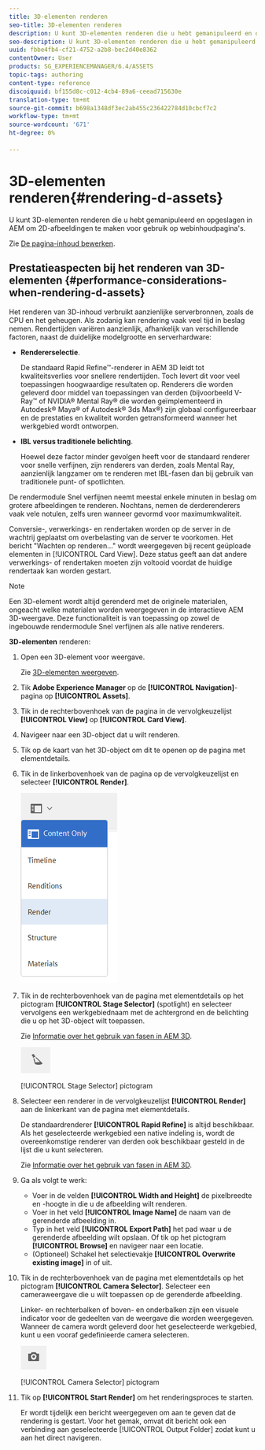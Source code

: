 ```yaml
---
title: 3D-elementen renderen
seo-title: 3D-elementen renderen
description: U kunt 3D-elementen renderen die u hebt gemanipuleerd en opgeslagen in AEM om 2D-afbeeldingen te maken voor gebruik op webinhoudpagina's.
seo-description: U kunt 3D-elementen renderen die u hebt gemanipuleerd en opgeslagen in AEM om 2D-afbeeldingen te maken voor gebruik op webinhoudpagina's.
uuid: fbbe4fb4-cf21-4752-a2b8-bec2d40e8362
contentOwner: User
products: SG_EXPERIENCEMANAGER/6.4/ASSETS
topic-tags: authoring
content-type: reference
discoiquuid: bf155d8c-c012-4cb4-89a6-ceead715630e
translation-type: tm+mt
source-git-commit: b698a1348df3ec2ab455c236422784d10cbcf7c2
workflow-type: tm+mt
source-wordcount: '671'
ht-degree: 0%

---
```



# 3D-elementen renderen{#rendering-d-assets}

U kunt 3D-elementen renderen die u hebt gemanipuleerd en opgeslagen in AEM om 2D-afbeeldingen te maken voor gebruik op webinhoudpagina&#39;s.

Zie [De pagina-inhoud bewerken](/help/sites-authoring/qg-page-authoring.md#editing-your-page-content).

## Prestatieaspecten bij het renderen van 3D-elementen {#performance-considerations-when-rendering-d-assets}

Het renderen van 3D-inhoud verbruikt aanzienlijke serverbronnen, zoals de CPU en het geheugen. Als zodanig kan rendering vaak veel tijd in beslag nemen. Rendertijden variëren aanzienlijk, afhankelijk van verschillende factoren, naast de duidelijke modelgrootte en serverhardware:

* **Rendererselectie**.

   De standaard Rapid Refine™-renderer in AEM 3D leidt tot kwaliteitsverlies voor snellere rendertijden. Toch levert dit voor veel toepassingen hoogwaardige resultaten op. Renderers die worden geleverd door middel van toepassingen van derden (bijvoorbeeld V-Ray™ of NVIDIA® Mental Ray® die worden geïmplementeerd in Autodesk® Maya® of Autodesk® 3ds Max®) zijn globaal configureerbaar en de prestaties en kwaliteit worden getransformeerd wanneer het werkgebied wordt ontworpen.

* **IBL versus traditionele belichting**.

   Hoewel deze factor minder gevolgen heeft voor de standaard renderer voor snelle verfijnen, zijn renderers van derden, zoals Mental Ray, aanzienlijk langzamer om te renderen met IBL-fasen dan bij gebruik van traditionele punt- of spotlichten.

De rendermodule Snel verfijnen neemt meestal enkele minuten in beslag om grotere afbeeldingen te renderen. Nochtans, nemen de derderenderers vaak vele notulen, zelfs uren wanneer gevormd voor maximumkwaliteit.

Conversie-, verwerkings- en rendertaken worden op de server in de wachtrij geplaatst om overbelasting van de server te voorkomen. Het bericht &quot;Wachten op renderen...&quot; wordt weergegeven bij recent geüploade elementen in [!UICONTROL Card View]. Deze status geeft aan dat andere verwerkings- of rendertaken moeten zijn voltooid voordat de huidige rendertaak kan worden gestart.

>[!NOTE]
>
>Een 3D-element wordt altijd gerenderd met de originele materialen, ongeacht welke materialen worden weergegeven in de interactieve AEM 3D-weergave. Deze functionaliteit is van toepassing op zowel de ingebouwde rendermodule Snel verfijnen als alle native renderers.

**3D-elementen** renderen:

1. Open een 3D-element voor weergave.

   Zie [3D-elementen weergeven](/help/sites-classic-ui-authoring/classicui-view-3d-assets.md).

1. Tik **Adobe Experience Manager** op de **[!UICONTROL Navigation]**-pagina op **[!UICONTROL Assets]**.
1. Tik in de rechterbovenhoek van de pagina in de vervolgkeuzelijst **[!UICONTROL View]** op **[!UICONTROL Card View]**.
1. Navigeer naar een 3D-object dat u wilt renderen.

1. Tik op de kaart van het 3D-object om dit te openen op de pagina met elementdetails.
1. Tik in de linkerbovenhoek van de pagina op de vervolgkeuzelijst en selecteer **[!UICONTROL Render]**.

   ![chlimage_1-13](assets/chlimage_1-13.png)

1. Tik in de rechterbovenhoek van de pagina met elementdetails op het pictogram **[!UICONTROL Stage Selector]** (spotlight) en selecteer vervolgens een werkgebiednaam met de achtergrond en de belichting die u op het 3D-object wilt toepassen.

   Zie [Informatie over het gebruik van fasen in AEM 3D](/help/sites-classic-ui-authoring/classicui-stages-aem3d.md).

   ![chlimage_1-14](assets/chlimage_1-14.png)

   [!UICONTROL Stage Selector] pictogram

1. Selecteer een renderer in de vervolgkeuzelijst **[!UICONTROL Render]** aan de linkerkant van de pagina met elementdetails.

   De standaardrenderer **[!UICONTROL Rapid Refine]** is altijd beschikbaar. Als het geselecteerde werkgebied een native indeling is, wordt de overeenkomstige renderer van derden ook beschikbaar gesteld in de lijst die u kunt selecteren.

   Zie [Informatie over het gebruik van fasen in AEM 3D](/help/sites-classic-ui-authoring/classicui-stages-aem3d.md).

1. Ga als volgt te werk:

   * Voer in de velden **[!UICONTROL Width and Height]** de pixelbreedte en -hoogte in die u de afbeelding wilt renderen.
   * Voer in het veld **[!UICONTROL Image Name]** de naam van de gerenderde afbeelding in.
   * Typ in het veld **[!UICONTROL Export Path]** het pad waar u de gerenderde afbeelding wilt opslaan. Of tik op het pictogram **[!UICONTROL Browse]** en navigeer naar een locatie.
   * (Optioneel) Schakel het selectievakje **[!UICONTROL Overwrite existing image]** in of uit.

1. Tik in de rechterbovenhoek van de pagina met elementdetails op het pictogram **[!UICONTROL Camera Selector]**. Selecteer een cameraweergave die u wilt toepassen op de gerenderde afbeelding.

   Linker- en rechterbalken of boven- en onderbalken zijn een visuele indicator voor de gedeelten van de weergave die worden weergegeven. Wanneer de camera wordt geleverd door het geselecteerde werkgebied, kunt u een vooraf gedefinieerde camera selecteren.

   ![chlimage_1-15](assets/chlimage_1-15.png)

   [!UICONTROL Camera Selector] pictogram

1. Tik op **[!UICONTROL Start Render]** om het renderingsproces te starten.

   Er wordt tijdelijk een bericht weergegeven om aan te geven dat de rendering is gestart. Voor het gemak, omvat dit bericht ook een verbinding aan geselecteerde [!UICONTROL Output Folder] zodat kunt u aan het direct navigeren.

